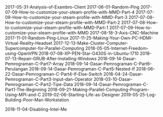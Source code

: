 2017-05-31-Analysis-of-Exambro-Client
2017-06-01-Random-Ping
2017-07-09-How-to-customize-your-steam-profile-with-MMD-Part-4
2017-07-09-How-to-customize-your-steam-profile-with-MMD-Part-3
2017-07-08-How-to-customize-your-steam-profile-with-MMD-Part-2
2017-07-08-How-to-customize-your-steam-profile-with-MMD-Part-1
2017-07-09-How-to-customize-your-steam-profile-with-MMD
2017-08-18-3-Axis-CNC-Machine
2017-11-01-Random-Ping-Linux
2017-11-25-Making-Your-Own-PC-HDMI-Virtual-Reality-Headset
2017-12-13-Make-Cluster-Computer-Supercomputer-for-Parallel-Computing
2018-05-05-Internet-Freedom-using-OpenVPN
2018-07-08-XP-PEN-Star-G430S-in-Ubuntu-1710
2018-07-13-Repair-GRUB-After-Installing-Windows
2018-09-14-Dasar-Pemrograman-C-Part7-Array
2018-09-14-Dasar-Pemrograman-C-Part6-Perulangan
2018-09-14-Dasar-Pemrograman-C-Part5-Nested-If
2018-06-22-Dasar-Pemrograman-C-Part4-If-Else-Switch
2018-04-24-Dasar-Pemrograman-C-Part3-Input-dan-Operator
2018-03-10-Dasar-Pemrograman-C-Part2-Tipe-Data
2018-09-14-Dasar-Pemrograman-C-Part1-The-Beginning
2018-09-21-Making-Parallel-Computing-Program-Using-MPI-and-C
2019-02-06-Starting-Life-as-Designer
2019-05-25-Log-Building-Poor-Man-Workstation

2018-11-04-Disabling-Intel-Me
